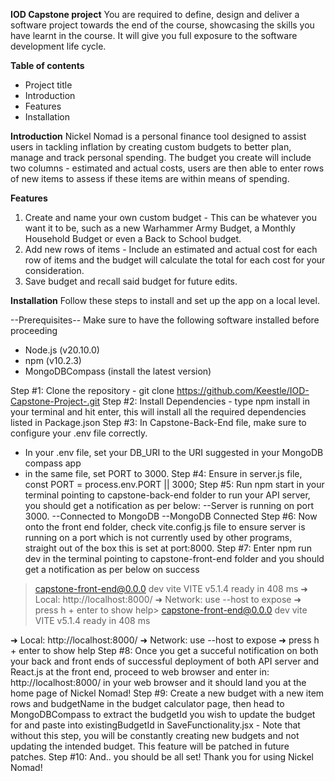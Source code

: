 **IOD Capstone project**
You are required to define, design and deliver a software project towards the end of the course, showcasing the skills you have learnt in the course. It will give you full exposure to the software development life cycle.

**Table of contents**
- Project title
- Introduction
- Features
- Installation

**Introduction**
Nickel Nomad is a personal finance tool designed to assist users in tackling inflation by creating custom budgets to better plan, manage and track personal spending. The budget you create will include two columns - estimated and actual costs, users are then able to enter rows of new items to assess if these items are within means of spending.

**Features**
1. Create and name your own custom budget - This can be whatever you want it to be, such as a new Warhammer Army Budget, a Monthly Household Budget or even a Back to School budget.
2. Add new rows of items - Include an estimated and actual cost for each row of items and the budget will calculate the total for each cost for your consideration.
3. Save budget and recall said budget for future edits. 

**Installation**
Follow these steps to install and set up the app on a local level. 

--Prerequisites--
Make sure to have the following software installed before proceeding
- Node.js (v20.10.0)
- npm (v10.2.3)
- MongoDBCompass (install the latest version)

Step #1: Clone the repository - git clone https://github.com/Keestle/IOD-Capstone-Project-.git
Step #2: Install Dependencies - type npm install in your terminal and hit enter, this will install all the required dependencies listed in Package.json
Step #3: In Capstone-Back-End file, make sure to configure your .env file correctly. 
- In your .env file, set your DB_URI to the URI suggested in your MongoDB compass app
- in the same file, set PORT to 3000.
Step #4: Ensure in server.js file, const PORT = process.env.PORT || 3000;
Step #5: Run npm start in your terminal pointing to capstone-back-end folder to run your API server, you should get a notification as per below: 
--Server is running on port 3000.
--Connected to MongoDB
--MongoDB Connected
Step #6: Now onto the front end folder, check vite.config.js file to ensure server is running on a port which is not currently used by other programs, straight out of the box this is set at port:8000.
Step #7: Enter npm run dev in the terminal pointing to capstone-front-end folder and you should get a notification as per below on success
> capstone-front-end@0.0.0 dev
> vite
  VITE v5.1.4  ready in 408 ms
  ➜  Local:   http://localhost:8000/
  ➜  Network: use --host to expose
  ➜  press h + enter to show help> capstone-front-end@0.0.0 dev
> vite
  VITE v5.1.4  ready in 408 ms

  ➜  Local:   http://localhost:8000/
  ➜  Network: use --host to expose
  ➜  press h + enter to show help
Step #8: Once you get a succeful notification on both your back and front ends of successful deployment of both API server and React.js at the front end, proceed to web browser and enter in: http://localhost:8000/ in your web browser and it should land you at the home page of Nickel Nomad!
Step #9: Create a new budget with a new item rows and budgetName in the budget calculator page, then head to MongoDBCompass to extract the budgetId you wish to update the budget for and paste into existingBudgetId in SaveFunctionality.jsx - Note that without this step, you will be constantly creating new budgets and not updating the intended budget. This feature will be patched in future patches.
Step #10: And.. you should be all set! Thank you for using Nickel Nomad!

